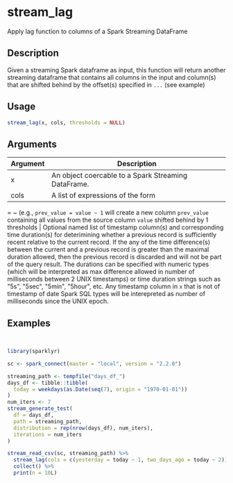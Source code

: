 # stream_lag


Apply lag function to columns of a Spark Streaming DataFrame




## Description

Given a streaming Spark dataframe as input, this function will return another
streaming dataframe that contains all columns in the input and column(s) that
are shifted behind by the offset(s) specified in `...` (see example)





## Usage
```r
stream_lag(x, cols, thresholds = NULL)
```




## Arguments


Argument      |Description
------------- |----------------
x | An object coercable to a Spark Streaming DataFrame.
cols | A list of expressions of the form
<destination column> = <source column> ~ <offset>
(e.g., `prev_value = value ~ 1` will create a new column `prev_value`
containing all values from the source column `value` shifted behind by 1
thresholds | Optional named list of timestamp column(s) and
corresponding time duration(s) for deterimining whether a previous record
is sufficiently recent relative to the current record.
If the any of the time difference(s) between the current and a previous
record is greater than the maximal duration allowed, then the previous
record is discarded and will not be part of the query result.
The durations can be specified with numeric types (which will be
interpreted as max difference allowed in number of milliseconds between 2
UNIX timestamps) or time duration strings such as "5s", "5sec", "5min",
"5hour", etc.
Any timestamp column in `x` that is not of timestamp of date Spark SQL
types will be interepreted as number of milliseconds since the UNIX epoch.






## Examples

```r


library(sparklyr)

sc <- spark_connect(master = "local", version = "2.2.0")

streaming_path <- tempfile("days_df_")
days_df <- tibble::tibble(
  today = weekdays(as.Date(seq(7), origin = "1970-01-01"))
)
num_iters <- 7
stream_generate_test(
  df = days_df,
  path = streaming_path,
  distribution = rep(nrow(days_df), num_iters),
  iterations = num_iters
)

stream_read_csv(sc, streaming_path) %>%
  stream_lag(cols = c(yesterday = today ~ 1, two_days_ago = today ~ 2)) %>%
  collect() %>%
  print(n = 10L)

```





